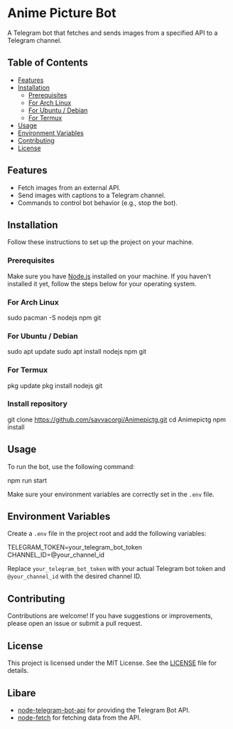# Anime Picture Bot

A Telegram bot that fetches and sends images from a specified API to a Telegram channel.

## Table of Contents

- [Features](#features)
- [Installation](#installation)
  - [Prerequisites](#prerequisites)
  - [For Arch Linux](#for-arch-linux)
  - [For Ubuntu / Debian](#for-ubuntu--debian)
  - [For Termux](#for-termux)
- [Usage](#usage)
- [Environment Variables](#environment-variables)
- [Contributing](#contributing)
- [License](#license)

## Features

- Fetch images from an external API.
- Send images with captions to a Telegram channel.
- Commands to control bot behavior (e.g., stop the bot).

## Installation

Follow these instructions to set up the project on your machine.

### Prerequisites

Make sure you have [Node.js](https://nodejs.org/) installed on your machine. If you haven't installed it yet, follow the steps below for your operating system.

### For Arch Linux

sudo pacman -S nodejs npm git

### For Ubuntu / Debian

sudo apt update
sudo apt install nodejs npm git

### For Termux

pkg update
pkg install nodejs git

### Install repository
git clone https://github.com/savvacorgi/Animepictg.git
cd Animepictg
npm install
## Usage

To run the bot, use the following command:

npm run start

Make sure your environment variables are correctly set in the `.env` file.

## Environment Variables

Create a `.env` file in the project root and add the following variables:

TELEGRAM_TOKEN=your_telegram_bot_token
CHANNEL_ID=@your_channel_id

Replace `your_telegram_bot_token` with your actual Telegram bot token and `@your_channel_id` with the desired channel ID.

## Contributing

Contributions are welcome! If you have suggestions or improvements, please open an issue or submit a pull request.

## License

This project is licensed under the MIT License. See the [LICENSE](LICENSE) file for details.

## Libare

- [node-telegram-bot-api](https://github.com/nukosuke/node-telegram-bot-api) for providing the Telegram Bot API.
- [node-fetch](https://github.com/node-fetch/node-fetch) for fetching data from the API.
